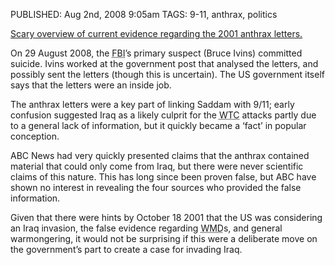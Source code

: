 PUBLISHED: Aug 2nd, 2008 9:05am
TAGS: 9-11, anthrax, politics

[Scary overview of current evidence regarding the 2001 anthrax letters.][salon]

 [salon]: http://www.salon.com/opinion/greenwald/2008/08/01/anthrax/index.html

On 29 August 2008, the <abbr class="smallcaps" title="Federal Bureau of Investigation">FBI</abbr>’s primary suspect (Bruce Ivins) committed suicide. Ivins worked at the government post that analysed the letters, and possibly sent the letters (though this is uncertain). The <abbr class="smallcaps">US</abbr> government itself says that the letters were an inside job.

The anthrax letters were a key part of linking Saddam with 9/11; early confusion suggested Iraq as a likely culprit for the <abbr class="smallcaps" title="World Trade Center">WTC</abbr> attacks partly due to a general lack of information, but it quickly became a ‘fact’ in popular conception.

<abbr class="smallcaps">ABC</abbr> News had very quickly presented claims that the anthrax contained material that could only come from Iraq, but there were never scientific claims of this nature. This has long since been proven false, but <abbr class="smallcaps">ABC</abbr> have shown no interest in revealing the four sources who provided the false information.

Given that there were hints by October 18 2001 that the <abbr class="smallcaps">US</abbr> was considering an Iraq invasion, the false evidence regarding <abbr class="smallcaps" title="weapons of mass destruction">WMD</abbr>s, and general warmongering, it would not be surprising if this were a deliberate move on the government’s part to create a case for invading Iraq.
